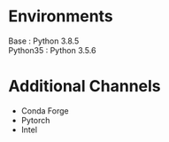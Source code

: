 # Environments
Base : Python 3.8.5  
Python35 : Python 3.5.6
# Additional Channels
- Conda Forge
- Pytorch
- Intel
